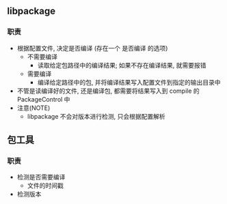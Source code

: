 ## libpackage
### 职责
- 根据配置文件, 决定是否编译 (存在一个 是否编译 的选项)
	- 不需要编译
		- 读取给定包路径中的编译结果; 如果不存在编译结果, 就需要报错
	- 需要编译
		- 编译给定路径中的包, 并将编译结果写入配置文件到指定的输出目录中
- 不管是读编译好的文件, 还是编译包, 都需要将结果写入到 compile 的 PackageControl 中
- 注意(NOTE)
	- libpackage 不会对版本进行检测, 只会根据配置解析


## 包工具
### 职责
- 检测是否需要编译
	- 文件的时间戳
- 检测版本
